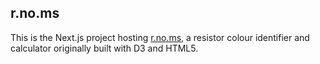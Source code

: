 ## r.no.ms

This is the Next.js project hosting [r.no.ms], a resistor colour identifier and calculator originally built with D3 and HTML5.

[r.no.ms]: https://r.no.ms
